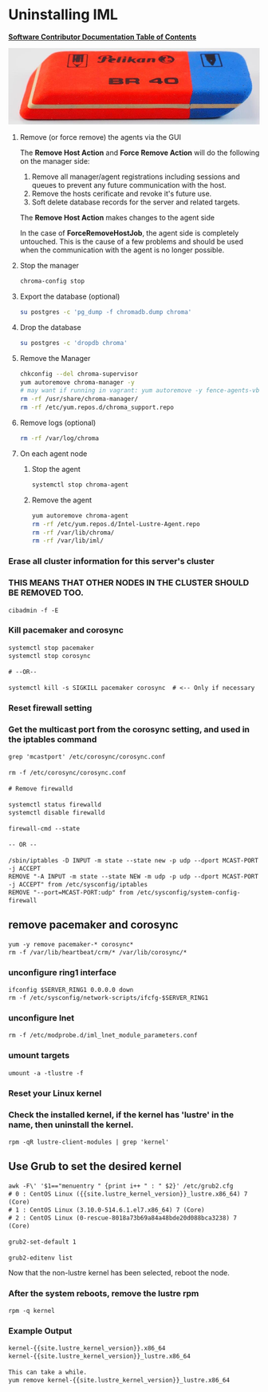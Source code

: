 # Uninstalling IML

[**Software Contributor Documentation Table of Contents**](cd_TOC.md)

![clustre](md_Graphics/uninstall_sm.jpg)

1.  Remove (or force remove) the agents via the GUI

    The **Remove Host Action** and **Force Remove Action** will do the following on the manager side:

    1.  Remove all manager/agent registrations including sessions and queues to prevent any future communication with the host.
    1.  Remove the hosts cerificate and revoke it's future use.
    1.  Soft delete database records for the server and related targets.

    The **Remove Host Action** makes changes to the agent side

    In the case of **ForceRemoveHostJob**, the agent side is completely untouched. This is the cause of a few problems and should be used when the communication with the agent is no longer possible.

1.  Stop the manager

    ```bash
    chroma-config stop
    ```

1.  Export the database (optional)

    ```bash
    su postgres -c 'pg_dump -f chromadb.dump chroma'
    ```

1.  Drop the database

    ```bash
    su postgres -c 'dropdb chroma'
    ```

1.  Remove the Manager

    ```bash
    chkconfig --del chroma-supervisor
    yum autoremove chroma-manager -y
    # may want if running in vagrant: yum autoremove -y fence-agents-vbox
    rm -rf /usr/share/chroma-manager/
    rm -rf /etc/yum.repos.d/chroma_support.repo
    ```

1.  Remove logs (optional)

    ```bash
    rm -rf /var/log/chroma
    ```

1.  On each agent node

    1.  Stop the agent

        ```bash
        systemctl stop chroma-agent
        ```

    1.  Remove the agent

        ```bash
        yum autoremove chroma-agent
        rm -rf /etc/yum.repos.d/Intel-Lustre-Agent.repo
        rm -rf /var/lib/chroma/
        rm -rf /var/lib/iml/
        ```

### Erase all cluster information for this server's cluster

### THIS MEANS THAT OTHER NODES IN THE CLUSTER SHOULD BE REMOVED TOO.

```shell
cibadmin -f -E
```

### Kill pacemaker and corosync

```shell
systemctl stop pacemaker
systemctl stop corosync

# --OR--

systemctl kill -s SIGKILL pacemaker corosync  # <-- Only if necessary
```

### Reset firewall setting

### Get the multicast port from the corosync setting, and used in the iptables command

```shell
grep 'mcastport' /etc/corosync/corosync.conf

rm -f /etc/corosync/corosync.conf

# Remove firewalld

systemctl status firewalld
systemctl disable firewalld

firewall-cmd --state

-- OR --

/sbin/iptables -D INPUT -m state --state new -p udp --dport MCAST-PORT -j ACCEPT
REMOVE "-A INPUT -m state --state NEW -m udp -p udp --dport MCAST-PORT -j ACCEPT" from /etc/sysconfig/iptables
REMOVE "--port=MCAST-PORT:udp" from /etc/sysconfig/system-config-firewall
```

## remove pacemaker and corosync

```shell
yum -y remove pacemaker-* corosync*
rm -f /var/lib/heartbeat/crm/* /var/lib/corosync/*
```

### unconfigure ring1 interface

```shell
ifconfig $SERVER_RING1 0.0.0.0 down
rm -f /etc/sysconfig/network-scripts/ifcfg-$SERVER_RING1
```

### unconfigure lnet

```shell
rm -f /etc/modprobe.d/iml_lnet_module_parameters.conf
```

### umount targets

```shell
umount -a -tlustre -f
```

### Reset your Linux kernel

### Check the installed kernel, if the kernel has '**lustre**' in the name, then uninstall the kernel.

```shell
rpm -qR lustre-client-modules | grep 'kernel'
```

## Use Grub to set the desired kernel

```shell
awk -F\' '$1=="menuentry " {print i++ " : " $2}' /etc/grub2.cfg
# 0 : CentOS Linux ({{site.lustre_kernel_version}}_lustre.x86_64) 7 (Core)
# 1 : CentOS Linux (3.10.0-514.6.1.el7.x86_64) 7 (Core)
# 2 : CentOS Linux (0-rescue-8018a73b69a84a48bde20d088bca3238) 7 (Core)

grub2-set-default 1

grub2-editenv list
```

Now that the non-lustre kernel has been selected, reboot the node.

### After the system reboots, remove the lustre rpm

```shell
rpm -q kernel
```

### Example Output

```shell
kernel-{{site.lustre_kernel_version}}.x86_64
kernel-{{site.lustre_kernel_version}}_lustre.x86_64

This can take a while.
yum remove kernel-{{site.lustre_kernel_version}}_lustre.x86_64
```
